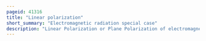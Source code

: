 ```yaml
---
pageid: 41316
title: "Linear polarization"
short_summary: "Electromagnetic radiation special case"
description: "Linear Polarization or Plane Polarization of electromagnetic Radiation in Electrodynamics is a Confinement of the electric Field Vector or magnetic Field Vector to a given Plane along the Direction of Propagation. The Term linear Polarization was invented in 1822 by augustin-jean Fresnel. See Polarization and Plane of Polarization for more Information."
---
```

